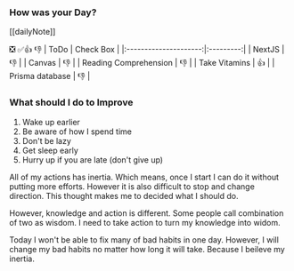### How was your Day?

 [[dailyNote]]
 
❎ ✅👍 👎
|         ToDo          | Check Box |
|:---------------------:|:---------:|
|        NextJS         |    👎     |
|        Canvas         |    👎     |
| Reading Comprehension |    👎     |
|     Take Vitamins     |    👍     |
|    Prisma database    |    👎     |


### What should I do to Improve
1. Wake up earlier
2. Be aware of how I spend time
3. Don't be lazy
4. Get sleep early
5. Hurry up if you are late (don't give up)


All of my actions has inertia. Which means, once I start I can do it without putting more efforts. However it is also difficult to stop and change direction. This thought makes me to decided what I should do. 

However, knowledge and action is different. Some people call combination of two as wisdom.  I need to take action to turn my knowledge into widom.

Today I won't be able to fix many of bad habits in one day. However, I will change my bad habits no matter how long it will take. Because I beileve my inertia. 